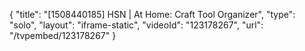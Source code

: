 {
    "title": "[1508440185] HSN | At Home: Craft Tool Organizer",
    "type": "solo",
    "layout": "iframe-static",
    "videoId": "123178267",
    "url": "\/tvpembed\/123178267"
}